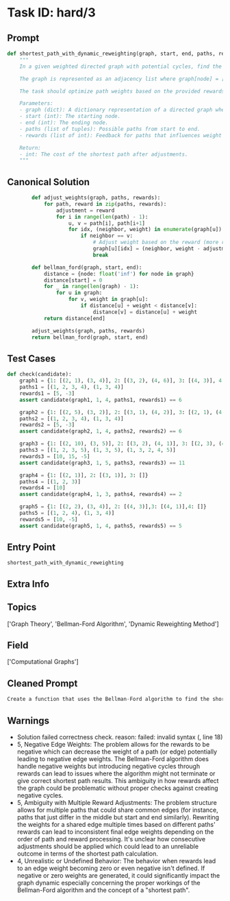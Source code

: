 # Task ID: hard/3

## Prompt

```python
def shortest_path_with_dynamic_reweighting(graph, start, end, paths, rewards):
    """
    In a given weighted directed graph with potential cycles, find the shortest path from the start node to the end node. Utilize dynamic weight adjustments based on path-specific reward feedback prior to applying the Bellman-Ford algorithm for pathfinding.

    The graph is represented as an adjacency list where graph[node] = [(neighbor, weight),...]. The paths list contains tuples of nodes that represent several trial paths from start to end. The rewards list contains numerical values indicating reward feedback for each respective path in the paths list.

    The task should optimize path weights based on the provided rewards, dynamically adjust the graph's edge weights, and then use the Bellman-Ford algorithm to compute the shortest path from start to end using these adjusted weights.

    Parameters:
    - graph (dict): A dictionary representation of a directed graph where keys are nodes and values are lists of tuples (neighbor, weight).
    - start (int): The starting node.
    - end (int): The ending node.
    - paths (list of tuples): Possible paths from start to end.
    - rewards (list of int): Feedback for paths that influences weight adjustment.

    Return:
    - int: The cost of the shortest path after adjustments.
    """
```

## Canonical Solution

```python
        def adjust_weights(graph, paths, rewards):
            for path, reward in zip(paths, rewards):
                adjustment = reward
                for i in range(len(path) - 1):
                    u, v = path[i], path[i+1]
                    for idx, (neighbor, weight) in enumerate(graph[u]):
                        if neighbor == v:
                            # Adjust weight based on the reward (more reward, less weight)
                            graph[u][idx] = (neighbor, weight - adjustment)
                            break

        def bellman_ford(graph, start, end):
            distance = {node: float('inf') for node in graph}
            distance[start] = 0
            for _ in range(len(graph) - 1):
                for u in graph:
                    for v, weight in graph[u]:
                        if distance[u] + weight < distance[v]:
                            distance[v] = distance[u] + weight
            return distance[end]

        adjust_weights(graph, paths, rewards)
        return bellman_ford(graph, start, end)
```

## Test Cases

```python
def check(candidate):
    graph1 = {1: [(2, 1), (3, 4)], 2: [(3, 2), (4, 6)], 3: [(4, 3)], 4: []}
    paths1 = [(1, 2, 3, 4), (1, 3, 4)]
    rewards1 = [5, -3]
    assert candidate(graph1, 1, 4, paths1, rewards1) == 6

    graph2 = {1: [(2, 5), (3, 2)], 2: [(3, 1), (4, 2)], 3: [(2, 1), (4, 4)], 4: []}
    paths2 = [(1, 2, 3, 4), (1, 3, 4)]
    rewards2 = [5, -3]
    assert candidate(graph2, 1, 4, paths2, rewards2) == 6

    graph3 = {1: [(2, 10), (3, 5)], 2: [(3, 2), (4, 1)], 3: [(2, 3), (4, 9), (5, 2)], 4: [(5, 4)], 5: []}
    paths3 = [(1, 2, 3, 5), (1, 3, 5), (1, 3, 2, 4, 5)]
    rewards3 = [10, 15, -5]
    assert candidate(graph3, 1, 5, paths3, rewards3) == 11

    graph4 = {1: [(2, 1)], 2: [(3, 1)], 3: []}
    paths4 = [(1, 2, 3)]
    rewards4 = [10]
    assert candidate(graph4, 1, 3, paths4, rewards4) == 2

    graph5 = {1: [(2, 2), (3, 4)], 2: [(4, 3)],3: [(4, 1)],4: []}
    paths5 = [(1, 2, 4), (1, 3, 4)]
    rewards5 = [10, -5]
    assert candidate(graph5, 1, 4, paths5, rewards5) == 5
```

## Entry Point

`shortest_path_with_dynamic_reweighting`

## Extra Info

## Topics

['Graph Theory', 'Bellman-Ford Algorithm', 'Dynamic Reweighting Method']

## Field

['Computational Graphs']

## Cleaned Prompt

```python
Create a function that uses the Bellman-Ford algorithm to find the shortest path in a dynamically reweighted directed graph based on path rewards. Adjust graph weights based on rewards provided for different paths, and then compute the shortest path from start to end. Examples should provide specific graphs, paths, rewards and illustrate the effects of dynamic reweighting.
```

## Warnings

- Solution failed correctness check. reason: failed: invalid syntax (<string>, line 18)
- 5, Negative Edge Weights: The problem allows for the rewards to be negative which can decrease the weight of a path (or edge) potentially leading to negative edge weights. The Bellman-Ford algorithm does handle negative weights but introducing negative cycles through rewards can lead to issues where the algorithm might not terminate or give correct shortest path results. This ambiguity in how rewards affect the graph could be problematic without proper checks against creating negative cycles.
- 5, Ambiguity with Multiple Reward Adjustments: The problem structure allows for multiple paths that could share common edges (for instance, paths that just differ in the middle but start and end similarly). Rewriting the weights for a shared edge multiple times based on different paths' rewards can lead to inconsistent final edge weights depending on the order of path and reward processing. It's unclear how consecutive adjustments should be applied which could lead to an unreliable outcome in terms of the shortest path calculation.
- 4, Unrealistic or Undefined Behavior: The behavior when rewards lead to an edge weight becoming zero or even negative isn't defined. If negative or zero weights are generated, it could significantly impact the graph dynamic especially concerning the proper workings of the Bellman-Ford algorithm and the concept of a "shortest path".

